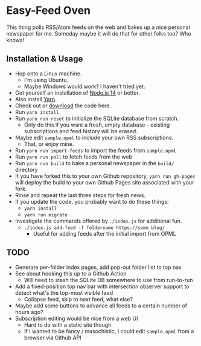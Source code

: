 # Easy-Feed Oven

This thing polls RSS/Atom feeds on the web and bakes up a nice personal
newspaper for me. Someday maybe it will do that for other folks too?
Who knows!

## Installation & Usage

* Hop onto a Linux machine.
  * I'm using Ubuntu.
  * Maybe Windows would work? I haven't tried yet.
* Get yourself an installation of [Node.js 14](nodejs) or better.
* Also install [Yarn](yarn).
* Check out or [download](download) the code here.
* Run `yarn install`
* Run `yarn run reset` to initialize the SQLite database from scratch.
  * Only do this if you want a fresh, empty database - existing subscriptions and feed history will be erased.
* Maybe edit `sample.opml` to include your own RSS subscriptions.
  * That, or enjoy mine.
* Run `yarn run import-feeds` to import the feeds from `sample.opml`
* Run `yarn run poll` to fetch feeds from the web
* Run `yarn run build` to bake a personal newspaper in the `build/` directory
* If you have forked this to your own Github repository, `yarn run gh-pages` will deploy the build to your own Github Pages site associated with your fork.
* Rinse and repeat the last three steps for fresh news.
* If you update the code, you probably want to do these things:
  * `yarn install`
  * `yarn run migrate`
* Investigate the commands offered by `./index.js` for additional fun.
  * `./index.js add-feed -f foldername https://some.blog/`
    * Useful for adding feeds after the initial import from OPML

[download]: https://github.com/lmorchard/easy-feed-oven/archive/main.zip
[nodejs]: https://nodejs.org/en/download/current/
[yarn]: https://classic.yarnpkg.com/en/

## TODO

* Generate per-folder index pages, add pop-out folder list to top nav
* See about hooking this up to a Github Action
  * Will need to stash the SQLite DB somewhere to use from run-to-run
* Add a fixed-position top nav bar with intersection observer support to detect what's the top-most visible feed
  * Collapse feed, skip to next feed, what else?
* Maybe add some buttons to advance all feeds to a certain number of hours ago?
* Subscription editing would be nice from a web UI
  * Hard to do with a static site though
  * If I wanted to be fancy / masochistic, I could edit `sample.opml` from a browser via Github API
